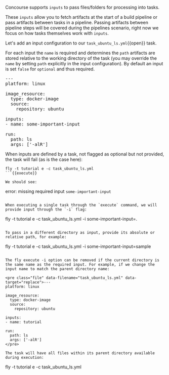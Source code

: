 Concourse supports `inputs` to pass files/folders for processing into tasks. 

These `inputs` allow you to fetch artifacts at the start of a build pipeline or pass artifacts between tasks in a pipeline. Passing artifacts between pipeline steps will be covered during the pipelines scenario, right now we focus on how tasks themselves work with `inputs`.

Let's add an input configuration to our `task_ubuntu_ls.yml`{{open}} task.

For each input the `name` is required and determines the `path` artifacts are stored relative to the working directory of the task (you may override the `name` by setting `path` explicitly in the input configuration). By default an input is set `false` for `optional` and thus required.

<pre class="file" data-filename="task_ubuntu_ls.yml" data-target="replace">---
platform: linux

image_resource:
  type: docker-image
  source:
    repository: ubuntu

inputs:
- name: some-important-input

run:
  path: ls
  args: ['-alR']
</pre>

When inputs are defined by a task, not flagged as optional but not provided, the task will fail (as is the case here):

```
fly -t tutorial e -c task_ubuntu_ls.yml
```{{execute}}

We should see:

```
error: missing required input `some-important-input`
```

When executing a single task through the `execute` command, we will provide input through the `-i` flag:

```
fly -t tutorial e -c task_ubuntu_ls.yml -i some-important-input=.
```{{execute}}

To pass in a different directory as input, provide its absolute or relative path, for example:

```
fly -t tutorial e -c task_ubuntu_ls.yml -i some-important-input=sample
```{{execute}}

The fly execute -i option can be removed if the current directory is the same name as the required input. For example, if we change the input name to match the parent directory name:

<pre class="file" data-filename="task_ubuntu_ls.yml" data-target="replace">---
platform: linux

image_resource:
  type: docker-image
  source:
    repository: ubuntu

inputs:
- name: tutorial

run:
  path: ls
  args: ['-alR']
</pre>

The task will have all files within its parent directory available during execution:

```
fly -t tutorial e -c task_ubuntu_ls.yml
```{{execute}}
